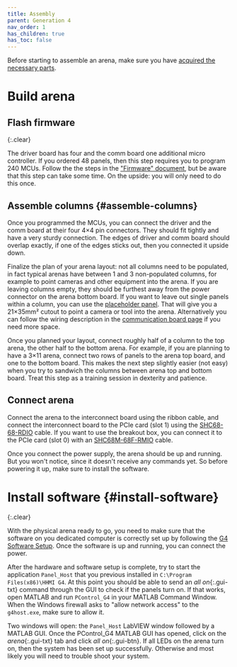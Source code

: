 ```yaml
---
title: Assembly
parent: Generation 4
nav_order: 1
has_children: true
has_toc: false
---
```


Before starting to assemble an arena, make sure you have [acquired the necessary parts](g4_acquisition.md).

# Build arena

## Flash firmware
{:.clear}

The driver board has four and the comm board one additional micro controller. If you ordered 48 panels, then this step requires you to program 240 MCUs. Follow the the steps in the ["Firmware" document]({{site.baseurl}}/Generation%204/Firmware/docs), but be aware that this step can take some time. On the upside: you will only need to do this once.

## Assemble columns {#assemble-columns}

Once you programmed the MCUs, you can connect the driver and the comm board at their four 4×4 pin connectors. They should fit tightly and have a very sturdy connection. The edges of driver and comm board should overlap exactly, if one of the edges sticks out, then you connected it upside down.

Finalize the plan of your arena layout: not all columns need to be populated, in fact typical arenas have between 1 and 3 non-populated columns, for example to point cameras and other equipment into the arena. If you are leaving columns empty, they should be furthest away from the power connector on the arena bottom board. If you want to leave out single panels within a column, you can use the [placeholder panel]({{site.baseurl}}/Generation%204/Hardware/docs/comm.html#placeholder). That will give you a 21×35mm² cutout to point a camera or tool into the arena. Alternatively you can follow the wiring description in the [communication board page]({{site.baseurl}}/Generation%204/Hardware/docs/comm.html) if you need more space.

Once you planned your layout, connect roughly half of a column to the top arena, the other half to the bottom arena. For example, if you are planning to have a 3×11 arena, connect two rows of panels to the arena top board, and one to the bottom board. This makes the next step slightly easier (not easy) when you try to sandwich the columns between arena top and bottom board. Treat this step as a training session in dexterity and patience.

## Connect arena

Connect the arena to the interconnect board using the ribbon cable, and connect the interconnect board to the PCIe card (slot 1) using the [SHC68-68-RDIO](G4-COTS.md#vhdci-cables) cable. If you want to use the breakout box, you can connect it to the PCIe card (slot 0) with an [SHC68M-68F-RMIO](G4-COTS.md#vhdci-cables) cable.

Once you connect the power supply, the arena should be up and running. But you won't notice, since it doesn't receive any commands yet. So before powering it up, make sure to install the software.

# Install software {#install-software}
{:.clear}

With the physical arena ready to go, you need to make sure that the software on you dedicated computer is correctly set up by following the [G4 Software Setup]({{site.baseurl}}/Generation%204/Display_Tools/docs/software_setup.html). Once the software is up and running, you can connect the power.

After the hardware and software setup is complete, try to start the application `Panel_Host` that you previous installed in `C:\Program Files(x86)\HHMI G4`. At this point you should be able to send an *all on*{:.gui-txt} command through the GUI to check if the panels turn on. If that works, open MATLAB and run `PControl_G4` in your MATLAB Command Window. When the Windows firewall asks to "allow network access" to the `g4host.exe`, make sure to allow it.

Two windows will open: the `Panel_Host` LabVIEW window followed by a MATLAB GUI. Once the PControl_G4 MATLAB GUI has opened, click on the *arena*{:.gui-txt} tab and click *all on*{:.gui-btn}. If all LEDs on the arena turn on, then the system has been set up successfully. Otherwise and most likely you will need to trouble shoot your system.
